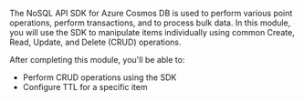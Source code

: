 The NoSQL API SDK for Azure Cosmos DB is used to perform various point operations, perform transactions, and to process bulk data. In this module, you will use the SDK to manipulate items individually using common Create, Read, Update, and Delete (CRUD) operations.

After completing this module, you'll be able to:

- Perform CRUD operations using the SDK
- Configure TTL for a specific item
